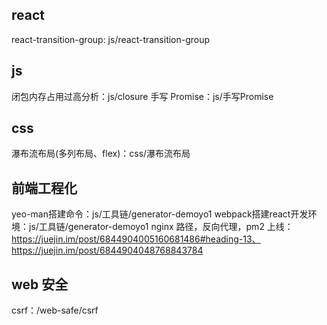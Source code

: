 ## react
react-transition-group: js/react-transition-group


## js
闭包内存占用过高分析：js/closure
手写 Promise：js/手写Promise

## css
瀑布流布局(多列布局、flex)：css/瀑布流布局


## 前端工程化
yeo-man搭建命令：js/工具链/generator-demoyo1
webpack搭建react开发环境：js/工具链/generator-demoyo1
nginx 路径，反向代理，pm2 上线：https://juejin.im/post/6844904005160681486#heading-13、https://juejin.im/post/6844904048768843784


## web 安全

csrf：/web-safe/csrf